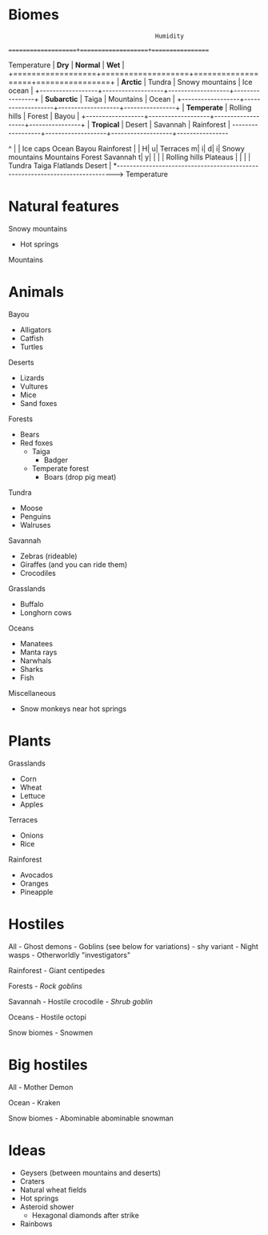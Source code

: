 Biomes
==================

                                             Humidity
                    ===================+===================+================
  Temperature      | **Dry**           | **Normal**        | **Wet**        |
+==================+===================+===================+================+
| **Arctic**       | Tundra            | Snowy mountains   | Ice ocean      |
+------------------+-------------------+-------------------+----------------+
| **Subarctic**    | Taiga             | Mountains         | Ocean          |
+------------------+-------------------+-------------------+----------------+
| **Temperate**    | Rolling hills     | Forest            | Bayou          |
+------------------+-------------------+-------------------+----------------+
| **Tropical**     | Desert            | Savannah          | Rainforest     |
 ------------------+-------------------+-------------------+----------------

 ^
 |
 | Ice caps            Ocean                Bayou                Rainforest
 |
 |
H|
u|                               Terraces
m|
i|
d|
i| Snowy mountains           Mountains       Forest                  Savannah
t|
y|
 | 
 |
 |                     Rolling hills                 Plateaus
 |
 |
 |
 | Tundra          Taiga              Flatlands               Desert
 |
 *----------------------------------------------------------------------------->
                               Temperature

Natural features
===========================================================

Snowy mountains
- Hot springs

Mountains

Animals
===========================================================

Bayou
- Alligators
- Catfish
- Turtles

Deserts
- Lizards
- Vultures
- Mice
- Sand foxes

Forests
- Bears
- Red foxes
    * Taiga
        - Badger
    * Temperate forest
        - Boars (drop pig meat)

Tundra
- Moose
- Penguins
- Walruses

Savannah
- Zebras (rideable)
- Giraffes (and you can ride them)
- Crocodiles

Grasslands
- Buffalo
- Longhorn cows

Oceans
- Manatees
- Manta rays
- Narwhals
- Sharks
- Fish

Miscellaneous
- Snow monkeys near hot springs

Plants
===========================================================

Grasslands
- Corn
- Wheat
- Lettuce
- Apples

Terraces
- Onions
- Rice

Rainforest
- Avocados
- Oranges
- Pineapple


Hostiles
===========================================================

All
    - Ghost demons
    - Goblins (see below for variations)
        - shy variant
    - Night wasps
    - Otherworldly "investigators"

Rainforest
    - Giant centipedes

Forests
    - *Rock goblins*

Savannah
    - Hostile crocodile
    - *Shrub goblin*

Oceans
    - Hostile octopi

Snow biomes
    - Snowmen

Big hostiles
===========================================================

All
    - Mother Demon

Ocean
    - Kraken

Snow biomes
    - Abominable abominable snowman

Ideas
===========================================================
- Geysers (between mountains and deserts)
- Craters
- Natural wheat fields
- Hot springs
- Asteroid shower
    - Hexagonal diamonds after strike
- Rainbows
